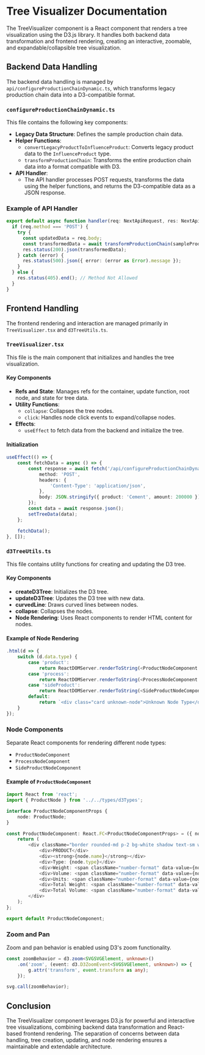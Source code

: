 
# Tree Visualizer Documentation

The TreeVisualizer component is a React component that renders a tree visualization using the D3.js library. It handles both backend data transformation and frontend rendering, creating an interactive, zoomable, and expandable/collapsible tree visualization.

## Backend Data Handling

The backend data handling is managed by `api/configureProductionChainDynamic.ts`, which transforms legacy production chain data into a D3-compatible format.

### `configureProductionChainDynamic.ts`

This file contains the following key components:

- **Legacy Data Structure**: Defines the sample production chain data.
- **Helper Functions**:
  - `convertLegacyProductToInfluenceProduct`: Converts legacy product data to the `InfluenceProduct` type.
  - `transformProductionChain`: Transforms the entire production chain data into a format compatible with D3.
- **API Handler**:
  - The API handler processes POST requests, transforms the data using the helper functions, and returns the D3-compatible data as a JSON response.

### Example of API Handler

```typescript
export default async function handler(req: NextApiRequest, res: NextApiResponse) {
  if (req.method === 'POST') {
    try {
      const updatedData = req.body;
      const transformedData = await transformProductionChain(sampleProductionChain);
      res.status(200).json(transformedData);
    } catch (error) {
      res.status(500).json({ error: (error as Error).message });
    }
  } else {
    res.status(405).end(); // Method Not Allowed
  }
}
```

## Frontend Handling

The frontend rendering and interaction are managed primarily in `TreeVisualizer.tsx` and `d3TreeUtils.ts`.

### `TreeVisualizer.tsx`

This file is the main component that initializes and handles the tree visualization.

#### Key Components

- **Refs and State**: Manages refs for the container, update function, root node, and state for tree data.
- **Utility Functions**:
  - `collapse`: Collapses the tree nodes.
  - `click`: Handles node click events to expand/collapse nodes.
- **Effects**:
  - `useEffect` to fetch data from the backend and initialize the tree.

#### Initialization

```typescript
useEffect(() => {
    const fetchData = async () => {
        const response = await fetch('/api/configureProductionChainDynamic', {
            method: 'POST',
            headers: {
                'Content-Type': 'application/json',
            },
            body: JSON.stringify({ product: 'Cement', amount: 200000 }),
        });
        const data = await response.json();
        setTreeData(data);
    };

    fetchData();
}, []);
```

### `d3TreeUtils.ts`

This file contains utility functions for creating and updating the D3 tree.

#### Key Components

- **createD3Tree**: Initializes the D3 tree.
- **updateD3Tree**: Updates the D3 tree with new data.
- **curvedLine**: Draws curved lines between nodes.
- **collapse**: Collapses the nodes.
- **Node Rendering**: Uses React components to render HTML content for nodes.

#### Example of Node Rendering

```typescript
.html(d => {
    switch (d.data.type) {
        case 'product':
            return ReactDOMServer.renderToString(<ProductNodeComponent node={d.data as ProductNode} />);
        case 'process':
            return ReactDOMServer.renderToString(<ProcessNodeComponent node={d.data as ProcessNode} />);
        case 'sideProduct':
            return ReactDOMServer.renderToString(<SideProductNodeComponent node={d.data as SideProductNode} />);
        default:
            return `<div class="card unknown-node">Unknown Node Type</div>`;
    }
});
```

### Node Components

Separate React components for rendering different node types:
- `ProductNodeComponent`
- `ProcessNodeComponent`
- `SideProductNodeComponent`

#### Example of `ProductNodeComponent`

```typescript
import React from 'react';
import { ProductNode } from '../../types/d3Types';

interface ProductNodeComponentProps {
    node: ProductNode;
}

const ProductNodeComponent: React.FC<ProductNodeComponentProps> = ({ node }) => {
    return (
        <div className="border rounded-md p-2 bg-white shadow text-sm w-44">
            <div>PRODUCT</div>
            <div><strong>{node.name}</strong></div>
            <div>Type: {node.type}</div>
            <div>Weight: <span className="number-format" data-value={node.influenceProduct.massKilogramsPerUnit}></span> kg</div>
            <div>Volume: <span className="number-format" data-value={node.influenceProduct.volumeLitersPerUnit}></span> L</div>
            <div>Units: <span className="number-format" data-value={node.amount}></span></div>
            <div>Total Weight: <span className="number-format" data-value={node.totalWeight}></span> kg</div>
            <div>Total Volume: <span className="number-format" data-value={node.totalVolume}></span> L</div>
        </div>
    );
};

export default ProductNodeComponent;
```

### Zoom and Pan

Zoom and pan behavior is enabled using D3's zoom functionality.

```typescript
const zoomBehavior = d3.zoom<SVGSVGElement, unknown>()
    .on('zoom', (event: d3.D3ZoomEvent<SVGSVGElement, unknown>) => {
        g.attr('transform', event.transform as any);
    });

svg.call(zoomBehavior);
```

## Conclusion

The TreeVisualizer component leverages D3.js for powerful and interactive tree visualizations, combining backend data transformation and React-based frontend rendering. The separation of concerns between data handling, tree creation, updating, and node rendering ensures a maintainable and extendable architecture.
